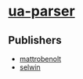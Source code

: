 # [ua-parser](https://pypi.org/project/ua-parser)



## Publishers
- [mattrobenolt](https://pypi.org/user/mattrobenolt)
- [selwin](https://pypi.org/user/selwin)

